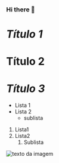 ### Hi there 👋

# *Título 1*
# **Título 2**
# ***Título 3***


- Lista 1
- Lista 2
  - sublista 

1. Lista1
2. Lista2
   1. Sublista  

![texto da imagem](https://w7.pngwing.com/pngs/848/156/png-transparent-bart-simpson-homer-simpson-marge-simpson-grampa-simpson-bart-simpson.png)   




<!--
**DanielFreitas96/DanielFreitas96** is a ✨ _special_ ✨ repository because its `README.md` (this file) appears on your GitHub profile.

Here are some ideas to get you started:

- 🔭 I’m currently working on ...
- 🌱 I’m currently learning ...
- 👯 I’m looking to collaborate on ...
- 🤔 I’m looking for help with ...
- 💬 Ask me about ...
- 📫 How to reach me: ...
- 😄 Pronouns: ...
- ⚡ Fun fact: ...
-->
